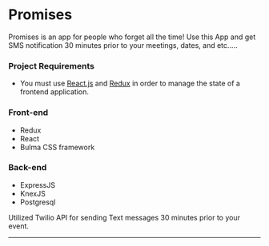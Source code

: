 <h1>Promises</h1>

Promises is an app for people who forget all the time! Use this App and get SMS notification 30 minutes prior to your meetings, dates, and etc.....

<h3>Project Requirements</h3>
<ul>
    <li>You must use <a href="reactjs.org">React.js</a> and <a href="reduxjs.org">Redux</a> in order to manage the state of a frontend application.</li>
</ul>


<h3>Front-end</h3>
<ul>
    <li>Redux</li>
    <li>React</li>
    <li>Bulma CSS framework</li>
</ul>

<h3>Back-end</h3>
<ul>
    <li>ExpressJS</li>
    <li>KnexJS</li>
    <li>Postgresql</li>
</ul>

<p>Utilized Twilio API for sending Text messages 30 minutes prior to your event.</p>
<hr/>